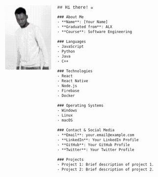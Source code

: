 <div style="display: flex; align-items: flex-start;">
  <img src="oo.svg" alt="Your Image" width="150" style="margin-right: 20px;"/>

  <div style="font-family: 'Courier New', Courier, monospace;">
    ## Hi there! 👋

    ### About Me
    - **Name**: [Your Name]
    - **Graduated from**: ALX
    - **Course**: Software Engineering

    ### Languages
    - JavaScript
    - Python
    - Java
    - C++

    ### Technologies
    - React
    - React Native
    - Node.js
    - Firebase
    - Docker

    ### Operating Systems
    - Windows
    - Linux
    - macOS

    ### Contact & Social Media
    - **Email**: your.email@example.com
    - **LinkedIn**: Your LinkedIn Profile
    - **GitHub**: Your GitHub Profile
    - **Twitter**: Your Twitter Profile

    ### Projects
    - Project 1: Brief description of project 1.
    - Project 2: Brief description of project 2.
  </div>
</div>
